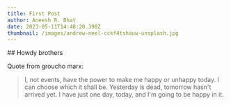 ```yaml
---
title: First Post
author: Aneesh R. Bhat
date: 2023-05-11T14:48:20.390Z
thumbnail: /images/andrew-neel-cckf4tshauw-unsplash.jpg
---
```

#﻿# Howdy brothers

Q﻿uote from groucho marx:
> <!--StartFragment-->
>
> I, not events, have the power to make me happy or unhappy today. I can choose which it shall be. Yesterday is dead, tomorrow hasn't arrived yet. I have just one day, today, and I'm going to be happy in it.
>
> <!--EndFragment-->